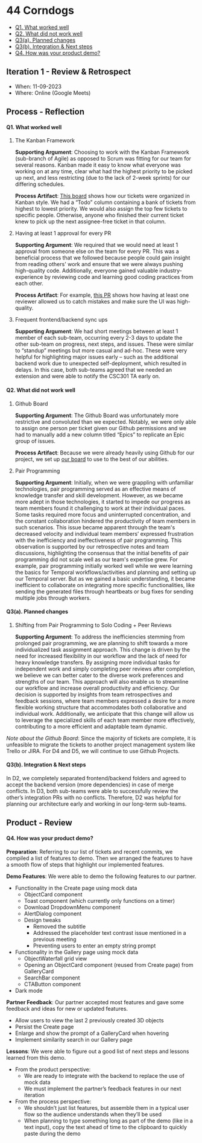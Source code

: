 
# 44 Corndogs

- [Q1. What worked well](#q1-what-worked-well)
- [Q2. What did not work well](#q2-what-did-not-work-well)
- [Q3(a). Planned changes](#q3a-planned-changes)
- [Q3(b). Integration & Next steps](#q3b-integration--next-steps)
- [Q4. How was your product demo?](#q4-how-was-your-product-demo)

## Iteration 1 - Review & Retrospect

 * When: 11-09-2023
 * Where: Online (Google Meets)

## Process - Reflection


#### Q1. What worked well

1. The Kanban Framework

   **Supporting Argument**: Choosing to work with the Kanban Framework (sub-branch of Agile) as opposed to Scrum was fitting for our team for several reasons. Kanban made it easy to know what everyone was working on at any time, clear what had the highest priority to be picked up next, and less restricting (due to the lack of 2-week sprints) for our differing schedules.

   **Process Artifact**: [This board](https://github.com/orgs/csc301-2023-fall/projects/3/views/1) shows how our tickets were organized in Kanban style. We had a “Todo” column containing a bank of tickets from highest to lowest priority. We would also assign the top few tickets to specific people. Otherwise, anyone who finished their current ticket knew to pick up the next assignee-free ticket in that column.

1. Having at least 1 approval for every PR

   **Supporting Argument**: We required that we would need at least 1 approval from someone else on the team for every PR. This was a beneficial process that we followed because people could gain insight from reading others' work and ensure that we were always pushing high-quality code. Additionally, everyone gained valuable industry-experience by reviewing code and learning good coding practices from each other.

   **Process Artifact**: For example, [this PR](https://github.com/csc301-2023-fall/project-44-toronto-intelligence-m/pull/35) shows how having at least one reviewer allowed us to catch mistakes and make sure the UI was high-quality. 

1. Frequent frontend/backend sync ups

   **Supporting Argument**: We had short meetings between at least 1 member of each sub-team, occurring every 2-3 days to update the other sub-team on progress, next steps, and issues. These were similar to “standup” meetings but more casual and ad-hoc. These were very helpful for highlighting major issues early – such as the additional backend work due to unexpected self-deployment, which resulted in delays. In this case, both sub-teams agreed that we needed an extension and were able to notify the CSC301 TA early on. 


#### Q2. What did not work well

1. Github Board 

   **Supporting Argument**: The Github Board was unfortunately more restrictive and convoluted than we expected. Notably, we were only able to assign one person per ticket given our Github permissions and we had to manually add a new column titled “Epics” to replicate an Epic group of issues.

   **Process Artifact**: Because we were already heavily using Github for our project, we set up [our board](https://github.com/orgs/csc301-2023-fall/projects/3/views/1) to use to the best of our abilities. 

1. Pair Programming

   **Supporting Argument**: Initially, when we were grappling with unfamiliar technologies, pair programming served as an effective means of knowledge transfer and skill development. However, as we became more adept in those technologies, it started to impede our progress as team members found it challenging to work at their individual paces. Some tasks required more focus and uninterrupted concentration, and the constant collaboration hindered the productivity of team members in such scenarios. This issue became apparent through the team's decreased velocity and individual team members’ expressed frustration with the inefficiency and ineffectiveness of pair programming. This observation is supported by our retrospective notes and team discussions, highlighting the consensus that the initial benefits of pair programming did not scale well as our team's expertise grew. For example, pair programming initially worked well while we were learning the basics for Temporal  workflows/activities and planning and setting up our Temporal server. But as we gained a basic understanding, it became inefficient to collaborate on integrating more specific functionalities, like sending the generated files through heartbeats or bug fixes for sending multiple jobs through workers.



#### Q3(a). Planned changes

1. Shifting from Pair Programming to Solo Coding + Peer Reviews

   **Supporting Argument**: To address the inefficiencies stemming from prolonged pair programming, we are planning to shift towards a more individualized task assignment approach. This change is driven by the need for increased flexibility in our workflow and the lack of need for heavy knowledge transfers. By assigning more individual tasks for independent work and simply completing peer reviews after completion, we believe we can better cater to the diverse work preferences and strengths of our team. This approach will also enable us to streamline our workflow and increase overall productivity and efficiency. Our decision is supported by insights from team retrospectives and feedback sessions, where team members expressed a desire for a more flexible working structure that accommodates both collaborative and individual work. Additionally, we anticipate that this change will allow us to leverage the specialized skills of each team member more effectively, contributing to a more efficient and adaptable team dynamic.

_Note about the Github Board_: Since the majority of tickets are complete, it is unfeasible to migrate the tickets to another project management system like Trello or JIRA. For D4 and D5, we will continue to use Github Projects.


#### Q3(b). Integration & Next steps
<!-- Briefly explain how you integrated the previously developed individuals components as one product (i.e. How did you be combine the code from 3 sub-repos previously created) and if/how the assignment was helpful or not helpful.

 * Keep this very short (1-3 lines). -->

  In D2, we completely separated frontend/backend folders and agreed to accept the backend version (more dependencies) in case of merge conflicts. In D3, both sub-teams were able to successfully review the other’s integration PRs with no conflicts. Therefore, D2 was helpful for planning our architecture early and working in our long-term sub-teams.


## Product - Review

#### Q4. How was your product demo?

**Preparation**: Referring to our list of tickets and recent commits, we compiled a list of features to demo. Then we arranged the features to have a smooth flow of steps that highlight our implemented features.

**Demo Features**: We were able to demo the following features to our partner.
- Functionality in the Create page using mock data
   - ObjectCard component
   - Toast component (which currently only functions on a timer)
   - Download DropdownMenu component
   - AlertDialog component
   - Design tweaks
       - Removed the subtitle
       - Addressed the placeholder text contrast issue mentioned in a previous meeting
       - Preventing users to enter an empty string prompt
- Functionality in the Gallery page using mock data
   - ObjectWaterfall grid view
   - Opening an ObjectCard component (reused from Create page) from GalleryCard
   - SearchBar component
   - CTAButton component
- Dark mode

**Partner Feedback**: Our partner accepted most features and gave some feedback and ideas for new or updated features.
- Allow users to view the last 2 previously created 3D objects
- Persist the Create page
- Enlarge and show the prompt of a GalleryCard when hovering
- Implement similarity search in our Gallery page

**Lessons**: We were able to figure out a good list of next steps and lessons learned from this demo.
- From the product perspective:
   - We are ready to integrate with the backend to replace the use of mock data
   - We must implement the partner’s feedback features in our next iteration
- From the process perspective:
   - We shouldn’t just list features, but assemble them in a typical user flow so the audience understands when they’ll be used
   - When planning to type something long as part of the demo (like in a text input), copy the text ahead of time to the clipboard to quickly paste during the demo

